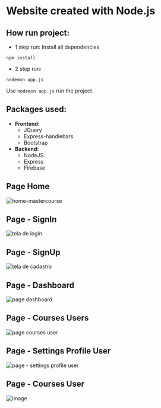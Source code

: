 # Website created with Node.js

## How run project:
- 1 step run: Install all dependencies
```
npm install
```
- 2 step run: 
```
nodemon app.js
```
Use `nodemon app.js` run the project.

## Packages used:
- **Frontend:**
  - JQuery
  - Express-handlebars
  - Bootstrap
- **Backend:**
  - NodeJS
  - Express
  - Firebase


## Page Home
![home-mastercourse](https://user-images.githubusercontent.com/67030481/236507772-0b649e1c-b56a-4067-9bf1-c1fe6b83fdb4.png)



## Page - SignIn
![tela de login](https://github.com/Wiliami/site_mastercourse.on/assets/67030481/a7fdb8cb-9b22-4982-9caf-22c9ce435817)

## Page - SignUp
![tela de cadastro](https://github.com/Wiliami/site_mastercourse.on/assets/67030481/f664aa95-7b10-4b95-8c2e-500c0cd3b1e7)

## Page - Dashboard
![page dashboard](https://github.com/Wiliami/nodejs-website/assets/67030481/fefcc0aa-dd95-4cee-88dc-988635da2315)

## Page - Courses Users
![page courses user](https://github.com/Wiliami/nodejs-website/assets/67030481/376407aa-2415-4d95-8318-6a62bf47ff1a)

## Page - Settings Profile User
![page - settings profile user](https://github.com/Wiliami/nodejs-website/assets/67030481/0eb8ff8e-a9f2-4b9b-b69a-1caabc47a483)

## Page - Courses User 
![image](https://github.com/Wiliami/nodejs-website/assets/67030481/20745f86-156d-410d-af98-cec62e5ffdab)

